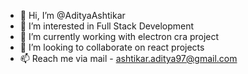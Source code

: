 - 👋 Hi, I’m @AdityaAshtikar
- 👀 I’m interested in Full Stack Development
- 🌱 I’m currently working with electron cra project
- 💞️ I’m looking to collaborate on react projects
- 📫 Reach me via mail - ashtikar.aditya97@gmail.com

<!---
AdityaAshtikar/AdityaAshtikar is a ✨ special ✨ repository because its `README.md` (this file) appears on your GitHub profile.
You can click the Preview link to take a look at your changes.
--->
